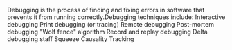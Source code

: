 Debugging is the process of finding and fixing errors in software that prevents it from running correctly.Debugging techniques include:
Interactive debugging
Print debugging (or tracing)
Remote debugging
Post-mortem debugging
"Wolf fence" algorithm
Record and replay debugging
Delta debugging
staff Squeeze
Causality Tracking
